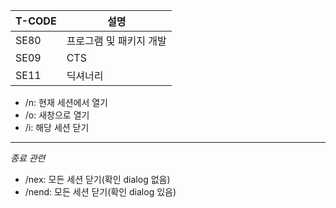 | T-CODE | 설명 |
|---|---|
| SE80 | 프로그램 및 패키지 개발 |
| SE09 | CTS |
| SE11 | 딕셔너리 |

* /n: 현재 세션에서 열기
* /o: 새창으로 열기
* /i: 해당 세션 닫기
---
_종료 관련_
* /nex: 모든 세션 닫기(확인 dialog 없음)
* /nend: 모든 세션 닫기(확인 dialog 있음)
